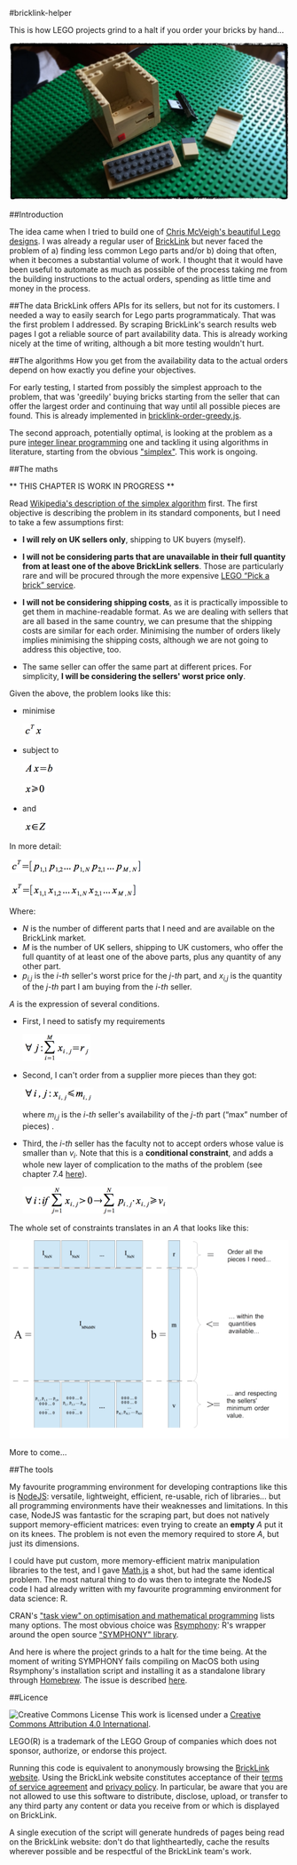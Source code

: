 #bricklink-helper

This is how LEGO projects grind to a halt if you order your bricks by hand...

![](docs/images/photo1.jpg)

##Introduction

The idea came when I tried to build one of [Chris McVeigh's beautiful Lego designs](http://chrismcveigh.com/cm/building_guides_-_technology.html). I was already a regular user of [BrickLink](http://www.bricklink.com/) but never faced the problem of a) finding less common Lego parts and/or b) doing that often, when it becomes a substantial volume of work. I thought that it would have been useful to automate as much as possible of the process taking me from the building instructions to the actual orders, spending as little time and money in the process.

##The data
BrickLink offers APIs for its sellers, but not for its customers. I needed a way to easily search for Lego parts programmaticaly. That was the first problem I addressed. By scraping BrickLink's search results web pages I got a reliable source of part availability data. This is already working nicely at the time of writing, although a bit more testing wouldn't hurt.

##The algorithms
How you get from the availability data to the actual orders depend on how exactly you define your objectives. 

For early testing, I started from possibly the simplest approach to the problem, that was 'greedily' buying bricks starting from the seller that can offer the largest order and continuing that way until all possible pieces are found. This is already implemented in [bricklink-order-greedy.js](bricklink-order-greedy.js).

The second approach, potentially optimal, is looking at the problem as a pure [integer linear programming](http://en.wikipedia.org/wiki/Integer_programming) one and tackling it using algorithms in literature, starting from the obvious ["simplex"](http://en.wikipedia.org/wiki/Simplex_algorithm). This work is ongoing.

##The maths

** THIS CHAPTER IS WORK IN PROGRESS **

Read [Wikipedia's description of the simplex algorithm](http://en.wikipedia.org/wiki/Simplex_algorithm) first. The first objective is describing the problem in its standard components, but I need to take a few assumptions first: 

- **I will rely on UK sellers only**, shipping to UK buyers (myself).

- **I will not be considering parts that are unavailable in their full quantity from at least one of the above BrickLink sellers**. Those are particularly rare and will be procured through the more expensive [LEGO “Pick a brick” service](http://shop.lego.com/en-GB/Pick-A-Brick-ByTheme).

- **I will not be considering shipping costs**, as it is practically impossible to get them in machine-readable format. As we are dealing with sellers that are all based in the same country, we can presume that the shipping costs are similar for each order. Minimising the number of orders likely implies minimising the shipping costs, although we are not going to address this objective, too.

- The same seller can offer the same part at different prices. For simplicity, **I will be considering the sellers' worst price only**. 

Given the above, the problem looks like this:

- minimise 
  
  ![](docs/images/007.gif)

- subject to 

  ![](docs/images/008.gif)

  ![](docs/images/009.gif)

- and

  ![](docs/images/010.gif)

In more detail:

![](docs/images/001.gif)

![](docs/images/002.gif)

Where:
- *N* is the number of different parts that I need and are available on the BrickLink market.
- *M* is the number of UK sellers, shipping to UK customers, who offer the full quantity of at least one of the above parts, plus any quantity of any other part.
- *p<sub>i,j</sub>* is the *i-th* seller's worst price for the *j-th* part, and *x<sub>i,j</sub>* is the quantity of the *j-th* part I am buying from the *i-th* seller. 

*A* is the expression of several conditions. 

- First, I need to satisfy my requirements
  
  ![](docs/images/003.gif)

- Second, I can't order from a supplier more pieces than they got:
  
  ![](docs/images/004.gif)
  
  where *m<sub>i,j</sub>* is the *i-th* seller's availability of the *j-th* part (“max” number of pieces) .

- Third, the *i-th* seller has the faculty not to accept orders whose value is smaller than *v<sub>i</sub>*. Note that this is a **conditional constraint**, and adds a whole new layer of complication to the maths of the problem (see chapter 7.4 [here](http://www.aimms.com/aimms/download/manuals/aimms3om_integerprogrammingtricks.pdf)).
  
  ![](docs/images/005.gif)

The whole set of constraints translates in an *A* that looks like this:

![](docs/images/006.png)

More to come...

##The tools

My favourite programming environment for developing contraptions like this is [NodeJS](http://nodejs.org/): versatile, lightweight, efficient, re-usable, rich of libraries... but all programming environments have their weaknesses and limitations. In this case, NodeJS was fantastic for the scraping part, but does not natively support memory-efficient matrices: even trying to create an **empty** *A* put it on its knees. The problem is not even the memory required to store *A*, but just its dimensions.

I could have put custom, more memory-efficient matrix manipulation libraries to the test, and I gave [Math.js](http://mathjs.org/) a shot, but had the same identical problem. The most natural thing to do was then to integrate the NodeJS code I had already written with my favourite programming environment for data science: R.

CRAN's ["task view" on optimisation and mathematical programming](http://cran.r-project.org/web/views/Optimization.html) lists many options. The most obvious choice was [Rsymphony](http://cran.r-project.org/web/packages/Rsymphony/Rsymphony.pdf): R's wrapper around the open source ["SYMPHONY" library](http://www.coin-or.org/projects/SYMPHONY.xml).

And here is where the project grinds to a halt for the time being. At the moment of writing SYMPHONY fails compiling on MacOS both using Rsymphony's installation script and installing it as a standalone library through [Homebrew](http://brew.sh/). The issue is described [here](https://github.com/Homebrew/homebrew-science/issues/873).

##Licence

![Creative Commons License](http://i.creativecommons.org/l/by/4.0/88x31.png "Creative Commons License") This work is licensed under a [Creative Commons Attribution 4.0 International](http://creativecommons.org/licenses/by/4.0/).

LEGO(R) is a trademark of the LEGO Group of companies which does not sponsor, authorize, or endorse this project.  

Running this code is equivalent to anonymously browsing the [BrickLink website](http://www.bricklink.com/). Using the BrickLink website constitutes acceptance of their [terms of service agreement](http://www.bricklink.com/help.asp?helpID=1919) and [privacy policy](http://www.bricklink.com/help.asp?helpID=47). In particular, be aware that you are not allowed to use this software to distribute, disclose, upload, or transfer to any third party any content or data you receive from or which is displayed on BrickLink.

A single execution of the script will generate hundreds of pages being read on the BrickLink website: don't do that lightheartedly, cache the results wherever possible and be respectful of the BrickLink team's work.